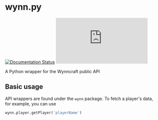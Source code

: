 # wynn.py

[![Documentation Status](https://readthedocs.org/projects/wynnpy/badge/?version=latest)](https://wynnpy.readthedocs.io/en/latest/?badge=latest)
[![PyPI](https://img.shields.io/pypi/v/wynn.py)](https://pypi.org/project/wynn.py/)

A Python wrapper for the Wynncraft public API

## Basic usage

API wrappers are found under the `wynn` package. To fetch a player's
data, for example, you can use

```python
wynn.player.getPlayer('playerName')
```

